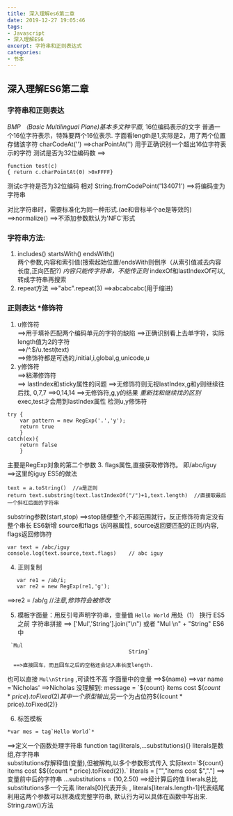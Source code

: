 ```yaml
---
title: 深入理解es6第二章
date: 2019-12-27 19:05:46
tags: 
- Javascript
- 深入理解ES6
excerpt: 字符串和正则表达式
categories: 
- 书本
---
```

## 深入理解ES6第二章
### 字符串和正则表达
*BMP （Basic Multilingual Plane)基本多文种平面*, 16位编码表示的文字
普通一个16位字符表示，特殊要两个16位表示.
字面看length是1,实际是2，用了两个位置存储该字符
charCodeAt('')         ==>charPointAt('')  用于正确识别一个超出16位字符表示的字符
测试是否为32位编码数   ==>   
```
function test(c)
{ return c.charPointAt(0) >0xFFFF}  
```
  测试c字符是否为32位编码
相对 String.fromCodePoint('134071')      ==>将编码变为字符串

对比字符串时，需要标准化为同一种形式.(ae和音标半个ae是等效的)     ==>normalize() ==>不添加参数默认为'NFC'形式

### 字符串方法:
1. includes()    startsWith()  endsWith()     
 两个参数,内容和索引值(搜索起始位置/endsWith则倒序（从索引值减去内容长度,正向匹配?)
 *内容只能传字符串，不能传正则*
  indexOf和lastIndexOf可以,转成字符串再搜索
2. repeat方法 
==>"abc".repeat(3) ==>abcabcabc(用于缩进)

### 正则表达 *修饰符
1. u修饰符  
==>用于填补匹配两个编码单元的字符的缺陷
==>正确识别看上去单字符，实际length值为2的字符  
==>/^.$/u.test(text)         
==>修饰符都是可选的,initial,i,global,g,unicode,u
2. y修饰符   
==>粘滞修饰符   
==> lastIndex和sticky属性的问题
==>无修饰符则无视lastIndex,g和y则继续往后找,    0,7,7  ==>0,14,14 ==>无修饰符,g,y的结果
*重新找和继续找的区别*
exec,test才会用到lastIndex属性
检测u,y修饰符 
```
try {
    var pattern = new RegExp('.','y'); 
    return true
    } 
catch(ex){
    return false
    }                
```
主要是RegExp对象的第二个参数
3. flags属性,直接获取修饰符。
即/abc/iguy         ==>这里的iguy
ES5的做法   
```
text = a.toString()  //a是正则
return text.substring(text.lastIndexOf("/")+1,text.length)  //直接取最后一个斜杠后面的字符串
```

substring参数(start,stop) ==>stop随便整个,不超范围就行，反正修饰符肯定没有整个串长
ES6新增 source和flags 访问器属性,
source返回要匹配的正则/内容,   flags返回修饰符
```
var text = /abc/iguy       
console.log(text.source,text.flags)    // abc iguy
```

4. 正则复制
```
   var re1 = /ab/i; 
   var re2 = new RegExp(re1,'g');          
```
   ==>re2  = /ab/g        //*注意,修饰符会被修改*

5. 模板字面量：用反引号声明字符串，变量值      `Hello World` 
用处（1） 换行 ES5之前  字符串拼接 ==>    ['Mul','String'].join("\n")   或者 "Mul \n" + "String"
ES6中    
```
 `Mul
                                       String` 
```
      ==>直接回车，而且回车之后的空格还会记入串长度length.
也可以直接 `Mul\nString` ,可读性不高
字面量中的变量 ==>${name}     ==>var name ='Nicholas'      ==>Nicholas
没理解到:     message = `${count} items cost $${(count * price).toFixed(2)}
   其中一个原型输出$,另一个为占位符${(count * price).toFixed(2)}

6. 标签模板  
```
*var mes = tag`Hello World`*
```
   ==>定义一个函数处理字符串
function tag(literals,...substitutions){}
literals是数组,存字符串           
substitutions存解释值(变量),但被解构,以多个参数形式传入
实际text=\`${count} items cost $${(count * price).toFixed(2)}.\`
literals = ["","items cost $","."]      ==>变量前中后的字符串
...substitutions = (10,2.50)     ==>经计算后的值
literals总比substitutions多一个元素  literals[0]代表开头 , literals[literals.length-1]代表结尾
利用这两个参数可以拼凑成完整字符串,
默认行为可以具体在函数中写出来.
String.raw()方法



